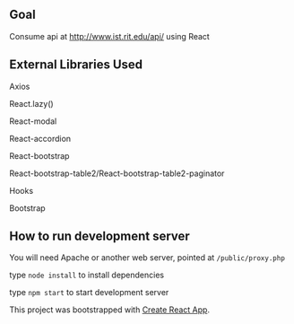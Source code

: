 ## Goal

Consume api at http://www.ist.rit.edu/api/ using React

## External Libraries Used
Axios

React.lazy()

React-modal

React-accordion

React-bootstrap

React-bootstrap-table2/React-bootstrap-table2-paginator

Hooks

Bootstrap

## How to run development server
You will need Apache or another web server, pointed at `/public/proxy.php`

type `node install` to install dependencies

type `npm start` to start development server




This project was bootstrapped with [Create React App](https://github.com/facebook/create-react-app).
